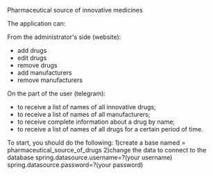 Pharmaceutical source of innovative medicines

The application can:

From the administrator's side (website):
- add drugs
- edit drugs
- remove drugs
- add manufacturers
- remove manufacturers

On the part of the user (telegram):
- to receive a list of names of all innovative drugs;
- to receive a list of names of all manufacturers;
- to receive complete information about a drug by name;
- to receive a list of names of all drugs for a certain period of time.


To start, you should do the following:
1)create a base named = pharmaceutical_source_of_drugs
2)change the data to connect to the database spring.datasource.username=?(your username)
spring.datasource.password=?(your password)